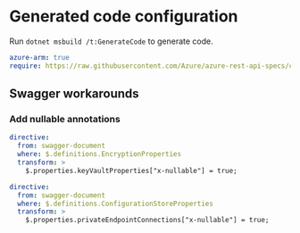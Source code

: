 # Generated code configuration

Run `dotnet msbuild /t:GenerateCode` to generate code.

``` yaml
azure-arm: true
require: https://raw.githubusercontent.com/Azure/azure-rest-api-specs/c81039d056cc5aa0a0025f5b9e5446a7c194bd1f/specification/appconfiguration/resource-manager/readme.md
```

## Swagger workarounds

### Add nullable annotations

``` yaml
directive:
  from: swagger-document
  where: $.definitions.EncryptionProperties
  transform: >
    $.properties.keyVaultProperties["x-nullable"] = true;
````


``` yaml
directive:
  from: swagger-document
  where: $.definitions.ConfigurationStoreProperties
  transform: >
    $.properties.privateEndpointConnections["x-nullable"] = true;
````